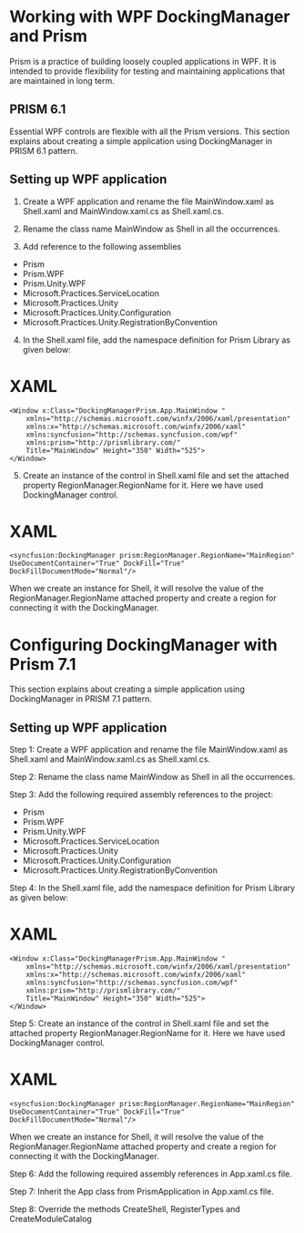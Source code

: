 # Working with WPF DockingManager and Prism 

Prism is a practice of building loosely coupled applications in WPF. It is intended to provide flexibility for testing and maintaining applications that are maintained in long term.

## PRISM 6.1
Essential WPF controls are flexible with all the Prism versions. This section explains about creating a simple application using DockingManager in PRISM 6.1 pattern.

## Setting up WPF application
1. Create a WPF application and rename the file MainWindow.xaml as Shell.xaml and MainWindow.xaml.cs as Shell.xaml.cs.

2. Rename the class name MainWindow as Shell in all the occurrences.

3. Add reference to the following assemblies

* Prism
* Prism.WPF
* Prism.Unity.WPF
* Microsoft.Practices.ServiceLocation
* Microsoft.Practices.Unity
* Microsoft.Practices.Unity.Configuration
* Microsoft.Practices.Unity.RegistrationByConvention

4. In the Shell.xaml file, add the namespace definition for Prism Library as given below:

# XAML
    <Window x:Class="DockingManagerPrism.App.MainWindow "
        xmlns="http://schemas.microsoft.com/winfx/2006/xaml/presentation"
        xmlns:x="http://schemas.microsoft.com/winfx/2006/xaml"
        xmlns:syncfusion="http://schemas.syncfusion.com/wpf"
        xmlns:prism="http://prismlibrary.com/"
        Title="MainWindow" Height="350" Width="525">
    </Window>

5. Create an instance of the control in Shell.xaml file and set the attached property RegionManager.RegionName for it. Here we have used DockingManager control.

# XAML
    <syncfusion:DockingManager prism:RegionManager.RegionName="MainRegion" UseDocumentContainer="True" DockFill="True" DockFillDocumentMode="Normal"/>

When we create an instance for Shell, it will resolve the value of the RegionManager.RegionName attached property and create a region for connecting it with the DockingManager.

# Configuring DockingManager with Prism 7.1

This section explains about creating a simple application using DockingManager in PRISM 7.1 pattern.

## Setting up WPF application

Step 1: Create a WPF application and rename the file MainWindow.xaml as Shell.xaml and MainWindow.xaml.cs as Shell.xaml.cs.

Step 2: Rename the class name MainWindow as Shell in all the occurrences.

Step 3: Add the following required assembly references to the project:

* Prism
* Prism.WPF
* Prism.Unity.WPF
* Microsoft.Practices.ServiceLocation
* Microsoft.Practices.Unity
* Microsoft.Practices.Unity.Configuration
* Microsoft.Practices.Unity.RegistrationByConvention

Step 4: In the Shell.xaml file, add the namespace definition for Prism Library as given below:

# XAML
    <Window x:Class="DockingManagerPrism.App.MainWindow "
        xmlns="http://schemas.microsoft.com/winfx/2006/xaml/presentation"
        xmlns:x="http://schemas.microsoft.com/winfx/2006/xaml"
        xmlns:syncfusion="http://schemas.syncfusion.com/wpf"
        xmlns:prism="http://prismlibrary.com/"
        Title="MainWindow" Height="350" Width="525">
    </Window>

Step 5: Create an instance of the control in Shell.xaml file and set the attached property RegionManager.RegionName for it. Here we have used DockingManager control.

# XAML
    <syncfusion:DockingManager prism:RegionManager.RegionName="MainRegion" UseDocumentContainer="True" DockFill="True" DockFillDocumentMode="Normal"/>

When we create an instance for Shell, it will resolve the value of the RegionManager.RegionName attached property and create a region for connecting it with the DockingManager.

Step 6: Add the following required assembly references in App.xaml.cs file.

Step 7: Inherit the App class from PrismApplication in App.xaml.cs file.

Step 8: Override the methods CreateShell, RegisterTypes and CreateModuleCatalog